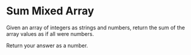 <h1>Sum Mixed Array</h1>

Given an array of integers as strings and numbers, return the sum of the array values as if all were numbers.

Return your answer as a number.